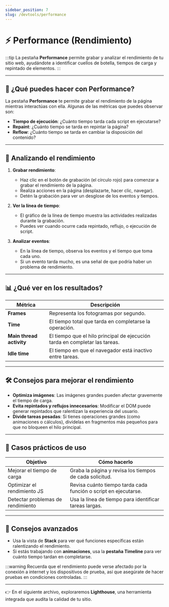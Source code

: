 ```yaml
---
sidebar_position: 7
slug: /devtools/performance
---
```


# ⚡ Performance (Rendimiento)

:::tip
La pestaña **Performance** permite grabar y analizar el rendimiento de tu sitio web, ayudándote a identificar cuellos de botella, tiempos de carga y repintado de elementos.
:::

---

## 🎯 ¿Qué puedes hacer con Performance?

La pestaña **Performance** te permite grabar el rendimiento de la página mientras interactúas con ella. Algunas de las métricas que puedes observar son:

- **Tiempo de ejecución**: ¿Cuánto tiempo tarda cada script en ejecutarse?
- **Repaint**: ¿Cuánto tiempo se tarda en repintar la página?
- **Reflow**: ¿Cuánto tiempo se tarda en cambiar la disposición del contenido?

---

## 🧩 Analizando el rendimiento

1. **Grabar rendimiento**:
   - Haz clic en el botón de grabación (el círculo rojo) para comenzar a grabar el rendimiento de la página.
   - Realiza acciones en la página (desplazarte, hacer clic, navegar).
   - Detén la grabación para ver un desglose de los eventos y tiempos.

2. **Ver la línea de tiempo**:
   - El gráfico de la línea de tiempo muestra las actividades realizadas durante la grabación.
   - Puedes ver cuando ocurre cada repintado, reflujo, o ejecución de script.

3. **Analizar eventos**:
   - En la línea de tiempo, observa los eventos y el tiempo que toma cada uno.
   - Si un evento tarda mucho, es una señal de que podría haber un problema de rendimiento.

---

## 📊 ¿Qué ver en los resultados?

| Métrica                  | Descripción                                                      |
|--------------------------|------------------------------------------------------------------|
| **Frames**               | Representa los fotogramas por segundo.                           |
| **Time**                 | El tiempo total que tarda en completarse la operación.          |
| **Main thread activity** | El tiempo que el hilo principal de ejecución tarda en completar las tareas. |
| **Idle time**            | El tiempo en que el navegador está inactivo entre tareas.       |

---

## 🛠️ Consejos para mejorar el rendimiento

- **Optimiza imágenes**: Las imágenes grandes pueden afectar gravemente el tiempo de carga.
- **Evita repintados y reflujos innecesarios**: Modificar el DOM puede generar repintados que ralentizan la experiencia del usuario.
- **Divide tareas pesadas**: Si tienes operaciones grandes (como animaciones o cálculos), divídelas en fragmentos más pequeños para que no bloqueen el hilo principal.

---

## 🧰 Casos prácticos de uso

| Objetivo                         | Cómo hacerlo                                                |
|----------------------------------|------------------------------------------------------------|
| Mejorar el tiempo de carga      | Graba la página y revisa los tiempos de cada solicitud.    |
| Optimizar el rendimiento JS     | Revisa cuánto tiempo tarda cada función o script en ejecutarse. |
| Detectar problemas de rendimiento| Usa la línea de tiempo para identificar tareas largas.     |

---

## 🚨 Consejos avanzados

- Usa la vista de **Stack** para ver qué funciones específicas están ralentizando el rendimiento.
- Si estás trabajando con **animaciones**, usa la **pestaña Timeline** para ver cuánto tiempo tardan en completarse.

:::warning
Recuerda que el rendimiento puede verse afectado por la conexión a internet y los dispositivos de prueba, así que asegúrate de hacer pruebas en condiciones controladas.
:::

---

👉 En el siguiente archivo, exploraremos **Lighthouse**, una herramienta integrada que audita la calidad de tu sitio.
